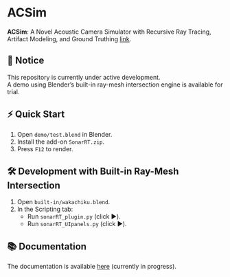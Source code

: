 # ACSim

**ACSim**: A Novel Acoustic Camera Simulator with Recursive Ray Tracing, Artifact Modeling, and Ground Truthing [link](https://ieeexplore.ieee.org/document/10967163). 

## 🚧 Notice

This repository is currently under active development.  
A demo using Blender’s built-in ray-mesh intersection engine is available for trial.

## ⚡ Quick Start

1. Open `demo/test.blend` in Blender.  
2. Install the add-on `SonarRT.zip`.  
3. Press `F12` to render.

## 🛠️ Development with Built-in Ray-Mesh Intersection

1. Open `built-in/wakachiku.blend`.  
2. In the Scripting tab:  
   - Run `sonarRT_plugin.py` (click ▶️).  
   - Run `sonarRT_UIpanels.py` (click ▶️).

## 📚 Documentation

The documentation is available [here](https://sollynoay.github.io/ACSim-docs/) (currently in progress).

